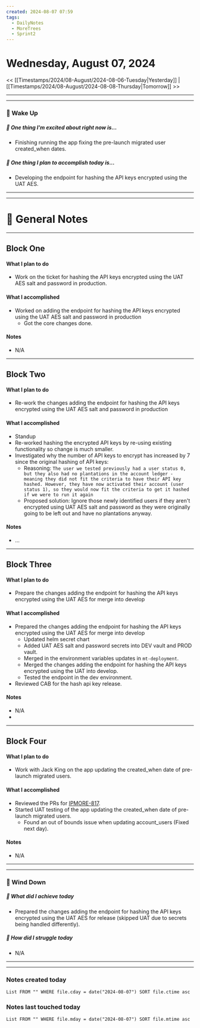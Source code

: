 ```yaml
---
created: 2024-08-07 07:59
tags:
  - DailyNotes
  - MoreTrees
  - Sprint2
---
```




#  Wednesday, August 07, 2024

<< [[Timestamps/2024/08-August/2024-08-06-Tuesday|Yesterday]] | [[Timestamps/2024/08-August/2024-08-08-Thursday|Tomorrow]] >>

---
---
### 📅 Wake Up
##### 🙌 One thing I'm excited about right now is...
- Finishing running the app fixing the pre-launch migrated user created_when dates.

##### 🚀 One thing I plan to accomplish today is...
-  Developing the endpoint for hashing the API keys encrypted using the UAT AES.

---
---
# 📝 General Notes
---

## Block One
#### What I plan to do
- Work on the ticket for hashing the API keys encrypted using the UAT AES salt and password in production.
#### What I accomplished
- Worked on adding the endpoint for hashing the API keys encrypted using the UAT AES salt and password in production
	- Got the core changes done.
#### Notes
- N/A
---
## Block Two
#### What I plan to do
- Re-work the changes adding the endpoint for hashing the API keys encrypted using the UAT AES salt and password in production
#### What I accomplished
- Standup
- Re-worked hashing the encrypted API keys by re-using existing functionality so change is much smaller.
- Investigated why the number of API keys to encrypt has increased by 7 since the original hashing of API keys:
	- Reasoning: `The user we tested previously had a user status 0, but they also had no plantations in the account ledger - meaning they did not fit the criteria to have their API key hashed. However, they have now activated their account (user status 1), so they would now fit the criteria to get it hashed if we were to run it again`
	- Proposed solution: Ignore those newly identified users if they aren't encrypted using UAT AES salt and password as they were originally going to be left out and have no plantations anyway.
#### Notes
- ...
---
## Block Three
#### What I plan to do
- Prepare the changes adding the endpoint for hashing the API keys encrypted using the UAT AES for merge into develop
#### What I accomplished
- Prepared the changes adding the endpoint for hashing the API keys encrypted using the UAT AES for merge into develop
	- Updated helm secret chart 
	- Added UAT AES salt and password secrets into DEV vault and PROD vault.
	- Merged in the environment variables updates in `mt-deployment`.
	- Merged the changes adding the endpoint for hashing the API keys encrypted using the UAT into develop.
	- Tested the endpoint in the dev environment.
- Reviewed CAB for the hash api key release.
#### Notes
- N/A
- 
---
## Block Four
#### What I plan to do
- Work with Jack King on the app updating the created_when date of pre-launch migrated users.
#### What I accomplished
- Reviewed the PRs for [IPMORE-817](https://thehut.atlassian.net/browse/IPMORE-817).
- Started UAT testing of the app updating the created_when date of pre-launch migrated users.
	- Found an out of bounds issue when updating account_users (Fixed next day).
#### Notes
- N/A
---
---
### 📅 Wind Down
##### 🙌 What did I achieve today
- Prepared the changes adding the endpoint for hashing the API keys encrypted using the UAT AES for release (skipped UAT due to secrets being handled differently).

##### 🚀 How did I struggle today
* N/A

---
---
### Notes created today
```dataview
List FROM "" WHERE file.cday = date("2024-08-07") SORT file.ctime asc
```

### Notes last touched today
```dataview
List FROM "" WHERE file.mday = date("2024-08-07") SORT file.mtime asc
```